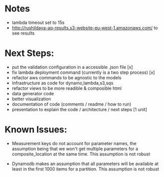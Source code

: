 # Notes
* lambda timeout set to 15s
* http://rushildaya-aq-results.s3-website-eu-west-1.amazonaws.com/ to see results


# Next Steps:
* put the validation configuration in a accessible .json file [x]
* fix lambda deployment command (currently is a two step process) [x]
* refactor aws commands to be agnostic to the models
* Infrastructure as code for dynamo,lambda,s3,sqs
* refactor views to be more readible & composible html
* data generator code
* better visualization
* documentation of code (comments / readme / how to run)
* presentation to explain the code / architecture / next steps [1 unit]


# Known Issues:
* Measurement keys do not account for parameter names, the assumption being that we won't get multiple parameters for a composite_location at the same time. This assumption is not robust

* Dynamodb makes an assumption that all parameters will be available at least in the first 1000 items for a partition. This assumption is not robust